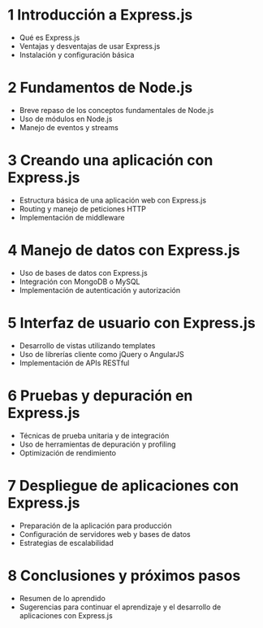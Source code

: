 # 1 Introducción a Express.js
- Qué es Express.js
- Ventajas y desventajas de usar Express.js
- Instalación y configuración básica

# 2 Fundamentos de Node.js
- Breve repaso de los conceptos fundamentales de Node.js
- Uso de módulos en Node.js
- Manejo de eventos y streams

# 3 Creando una aplicación con Express.js
- Estructura básica de una aplicación web con Express.js
- Routing y manejo de peticiones HTTP
- Implementación de middleware

# 4 Manejo de datos con Express.js
- Uso de bases de datos con Express.js
- Integración con MongoDB o MySQL
- Implementación de autenticación y autorización

# 5 Interfaz de usuario con Express.js
- Desarrollo de vistas utilizando templates
- Uso de librerías cliente como jQuery o AngularJS
- Implementación de APIs RESTful

# 6 Pruebas y depuración en Express.js
- Técnicas de prueba unitaria y de integración
- Uso de herramientas de depuración y profiling
- Optimización de rendimiento

# 7 Despliegue de aplicaciones con Express.js
- Preparación de la aplicación para producción
- Configuración de servidores web y bases de datos
- Estrategias de escalabilidad

# 8 Conclusiones y próximos pasos
- Resumen de lo aprendido
- Sugerencias para continuar el aprendizaje y el desarrollo de aplicaciones con Express.js